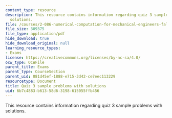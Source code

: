 ```yaml
---
content_type: resource
description: This resource contains information regarding quiz 3 sample problems with
  solutions.
file: /courses/2-086-numerical-computation-for-mechanical-engineers-fall-2012/6b7c4883b61358d63198615055ffb456_MIT2_086F12_quiz3_samples.pdf
file_size: 309375
file_type: application/pdf
hide_download: true
hide_download_original: null
learning_resource_types:
- Exams
license: https://creativecommons.org/licenses/by-nc-sa/4.0/
ocw_type: OCWFile
parent_title: Exams
parent_type: CourseSection
parent_uid: 081d45ef-1888-e715-3d42-ce7eec113229
resourcetype: Document
title: Quiz 3 sample problems with solutions
uid: 6b7c4883-b613-58d6-3198-615055ffb456
---
```

This resource contains information regarding quiz 3 sample problems with solutions.
